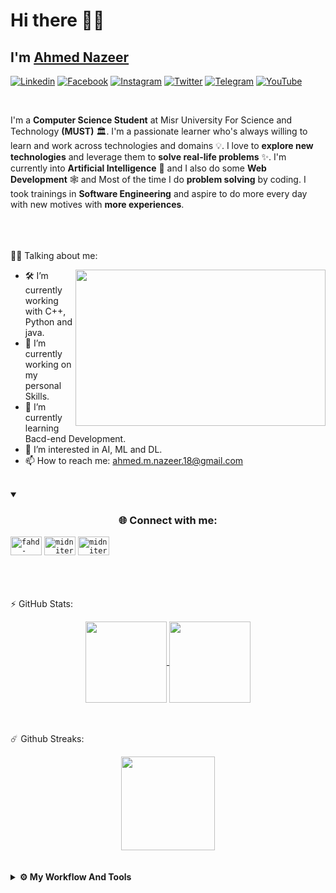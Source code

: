 <!-- ### Hi there 👋 -->

<!--
**a7mednazeer/a7mednazeer** is a ✨ _special_ ✨ repository because its `README.md` (this file) appears on your GitHub profile.

Here are some ideas to get you started:

- 🔭 I’m currently working on ...
- 🌱 I’m currently learning ...
- 👯 I’m looking to collaborate on ...
- 🤔 I’m looking for help with ...
- 💬 Ask me about ...
- 📫 How to reach me: ...
- 😄 Pronouns: ...
- ⚡ Fun fact: ...
-->


<!-- <div align="center">
  <img align="center" height="130em" src="https://github-readme-stats-khaki-six.vercel.app//api?username=ahmednazeer&count_private=true&show_icons=true&theme=dark&hide=prs,issues&include_all_commits=true" /> </a> -->
  
<!--   <img src="https://media2.giphy.com/media/qgQUggAC3Pfv687qPC/giphy.gif?cid=ecf05e47tlgu6ruohynph3m6pcgukzjqzvkdx6s05bvslib7&rid=giphy.gif&ct=g" style="max-width: 100%;" alt="Welcome to my Github Profile" /> -->

<!-- <h1 align="center">~ <img src="https://raw.githubusercontent.com/MartinHeinz/MartinHeinz/master/wave.gif" width="30px" height="30px"> Hi there, I am [Ahmed Nazeer](https://github.com/a7mednazeer)</h1> -->

# Hi there 👋🏻
## I'm [Ahmed Nazeer ](https://github.com/a7mednazeer)	

[![Linkedin](https://img.shields.io/badge/LinkedIn-0077B5?style=for-the-badge&logo=linkedin&logoColor=white)](https://www.linkedin.com/in/a7med-nazeer/)
[![Facebook](https://img.shields.io/badge/Facebook-1877F2?style=for-the-badge&logo=facebook&logoColor=white)](https://www.facebook.com/a7mad.nazeer/)
[![Instagram](https://img.shields.io/badge/Instagram-E4405F?style=for-the-badge&logo=instagram&logoColor=white)](https://www.instagram.com/a7med_nazeer/)
[![Twitter](https://img.shields.io/badge/Twitter-1DA1F2?style=for-the-badge&logo=twitter&logoColor=white)](https://twitter.com/a7med_nazeer)
[![Telegram](https://img.shields.io/badge/Telegram-3A76F0?style=for-the-badge&logo=telegram&logoColor=white)](https://t.me/a7med_nazeer)
[![YouTube](https://img.shields.io/badge/YouTube-FF0000?style=for-the-badge&logo=youtube&logoColor=white)](https://www.youtube.com/channel/UC0zNgCmEE7tZ5E1fql4FYEg)
<!-- [![Discord](https://img.shields.io/badge/Discord-7289DA?style=for-the-badge&logo=discord&logoColor=whit)](https://discord.com/channels/@me) -->
<!-- [![GitHub](https://img.shields.io/badge/GitHub-100000?style=for-the-badge&logo=github&logoColor=white)](https://github.com/a7mednazeer) -->
<!-- [![Snapchat](https://img.shields.io/badge/Snapchat-FFFC00?style=for-the-badge&logo=snapchat&logoColor=white)]() -->
<br>

I'm a **Computer Science Student** at Misr University For Science and Technology **(MUST)** 🏛. I'm a passionate learner who's always willing to learn and work across technologies and domains 💡. I love to **explore new technologies** and leverage them to **solve real-life problems** ✨. I'm currently into **Artificial Intelligence** 🤖 and I also do some **Web Development** 🕸️ and Most of the time I do **problem solving** by coding. I took trainings in **Software Engineering** and aspire to do more every day with new motives with **more experiences**.
<br><br><br><br>


👨‍💻 Talking about me:  
<!-- <img align="right" width="400" alt="" src="https://images.squarespace-cdn.com/content/v1/5769fc401b631bab1addb2ab/1541580611624-TE64QGKRJG8SWAIUS7NS/coding-freak.gif" /> -->
<img align="right" width="400" height="250" alt="" src="https://miro.medium.com/max/2878/0*M50IPKZz58Fyy178.gif" />

- 🛠 I’m currently working with C++, Python and java.
- 🔭 I’m currently working on my personal Skills. 
- 🌱 I’m currently learning Bacd-end Development. 
- 👀 I’m interested in AI, ML and DL. 
- 📫 How to reach me: ahmed.m.nazeer.18@gmail.com
  
  
<br> 
<div>
<details open><summary><h3 align="center">🌐 Connect with me:</h3></summary>
<code><a href="https://www.linkedin.com/in/a7med-nazeer/" target="_blank"><img src="https://raw.githubusercontent.com/rahuldkjain/github-profile-readme-generator/master/src/images/icons/Social/linked-in-alt.svg" alt="fahd-seddik" height="30" width="50" /></a></code>
<code><a href="https://codeforces.com/profile/a7med_nazeer" target="blank"><img src="https://raw.githubusercontent.com/rahuldkjain/github-profile-readme-generator/master/src/images/icons/Social/codeforces.svg" alt="midniterayz" height="30" width="50" /></a></code>
<code><a href="https://leetcode.com/a7med_nazeer/" target="blank"><img src="https://raw.githubusercontent.com/rahuldkjain/github-profile-readme-generator/master/src/images/icons/Social/leet-code.svg" alt="midniterayz" height="30" width="50" /></a></code>
<!-- <code><a href="https://www.hackerrank.com/EyadAlmallah" target="blank"><img src="https://raw.githubusercontent.com/rahuldkjain/github-profile-readme-generator/master/src/images/icons/Social/hackerrank.svg" alt="fahd_seddik02" height="30" width="40" /></a></code>	 -->
 </details>
</div>
 <br>
 <br>
 <br>

<!-- 
📈 &nbsp;GitHub History

![Snake animation](https://github.com/a7mednazeer/a7mednazeer/blob/output/github-contribution-grid-snake.svg)
  
<p align="center">
  <img src="https://capsule-render.vercel.app/api?type=waving&color=gradient&height=100&section=footer"/>
</p>

 
 <br>
 <br>
 <br>
  -->
 
⚡ GitHub Stats:
<div align="center">
<a href="https://github.com/a7mednazeer">
  <img align="center" height="130em" src="https://github-readme-stats-khaki-six.vercel.app//api?username=a7mednazeer&count_private=true&show_icons=true&theme=dark&hide=prs,issues&include_all_commits=true" />
</a>
<a href="https://github.com/a7mednazeer">
  <img align="center" height="130em" src="https://github-readme-stats-khaki-six.vercel.app//api/top-langs/?username=a7mednazeer&layout=compact&theme=dark&langs_count=6&exclude_repo=Deep-Learning-Specialization-Coursera,MachineLearning-StanfordOnline,CS50AI,kaggle,MLH-GHW-Video-Game&hide=html,Jupyter%20Notebook,makefile,css,makefile,Roff" />
</a>
</div>
<br>
<br>
  
  
☄️ Github Streaks:
<div align="center">
<a href="https://github.com/a7mednazeer">
<img align="center" height="150em" src="http://github-readme-streak-stats.herokuapp.com?user=a7mednazeer&theme=dark&date_format=M%20j%5B%2C%20Y%5D" />
</a>
</div>
<br>
<br>
<!-- <div align="center">
	<img align="center" width="250em" height="250em" src="https://37.media.tumblr.com/7504e68a66376f5e2a7d6c443fd15856/tumblr_n9cmvzeGsf1rhfekio1_500.gif" />
	</div> -->	
<details>	
<br><br>	
<summary><b>⚙️ My Workflow And Tools</b></summary>
<!-- 	<div>
	<img align="right" width="250em" height="170em" alt="" src="https://37.media.tumblr.com/7504e68a66376f5e2a7d6c443fd15856/tumblr_n9cmvzeGsf1rhfekio1_500.gif" />
 	<img align="center" width="250em" height="250em" src="https://37.media.tumblr.com/7504e68a66376f5e2a7d6c443fd15856/tumblr_n9cmvzeGsf1rhfekio1_500.gif" />
	</div> -->
  	<ul>
  	  <li><b>OS:</b> Windows 11</li>
	    <li><b>Laptop: </b> Lenovo Legion 5 </li>
	    <li><b>PC: </b> Intel Core I7, 16GB Ram, GTX 1660 TI </li>
  	  <li><b>Browser: </b> Microsoft Edge </li>
	    <li><b>Code Editor:</b> VS Code </li>
	  </ul>	
</details>
<br>
